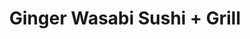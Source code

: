 ---
layout: place
title: "Ginger Wasabi Sushi + Grill"
permalink: /kentucky/lexington/ginger-wasabi-sushi-grill.html
stateAbbr: KY
stateName: Kentucky
cityName: Lexington
seo:
  name: "Ginger Wasabi Sushi + Grill"
  type: Restaurant
  links: http://ilovegingerwasabi.com/
description: "Light-filled, modern chain branch serving up bento boxes, sushi and hot Japanese dishes. Ginger Wasabi Sushi + Grill serves delicious sushi in Lexington, Kentucky. Try fresh Japanese dishes for a great dining experience. Available for takeout, delivery, lunch, and dinner."
place_id: ChIJneLLQAFFQogRxNTawIsIMxY
photos:
  - name: >-
      places/ChIJneLLQAFFQogRxNTawIsIMxY/photos/AeeoHcKrSR8wtJwSwDokMRW4UOmUy33_juMo4ih5LZRiRSMnrLrJ3GZZOe9ya1nrd_Q44qBghY-MPH1vojhcvFrBlnjz3aMNiMGlFaFhYdbhF2ajwFgdpIkPvyWUaa4kXKoak63mHcgz506EYz4odJ0XQqVH3zQViB4Dxy620v9YySbnRvoaP8H8umoCps8xe5wjnRBSMFuLma14Hm1PK2DHSvzDMpl3rYujR2jGFcHaj4Q2mx9a5Y2d2s8fbgjjQtdJYAsLkxNBLQE1E-NrfdR4t58O32gxU6dMZOS1isaUra8LTA
    widthPx: 1440
    heightPx: 810
    authorAttributions:
      - displayName: Ginger Wasabi Sushi + Grill
        uri: https://maps.google.com/maps/contrib/115030630579576483798
        photoUri: >-
          https://lh3.googleusercontent.com/a-/ALV-UjVKoYw-lb8pe8L7AEfyJB1S2WwlhBpXpkRfNlMab9L7XGkzp4md=s100-p-k-no-mo
    flagContentUri: >-
      https://www.google.com/local/imagery/report/?cb_client=maps_api_places.places_api&image_key=!1e10!2sAF1QipNsOjVigy_zPh_jBp92i8QEfOBSW4F5bXvtQ2xp&hl=en-US
    googleMapsUri: >-
      https://www.google.com/maps/place//data=!3m4!1e2!3m2!1sAF1QipNsOjVigy_zPh_jBp92i8QEfOBSW4F5bXvtQ2xp!2e10!4m2!3m1!1s0x8842450140cbe29d:0x1633088bc0dad4c4
  - name: >-
      places/ChIJneLLQAFFQogRxNTawIsIMxY/photos/AeeoHcK2ODrbKyd6QVLQeWVw0wQh4eaY3uOrf5RgMP1cyBYt9O6uMtjOKfJ9DTZnvyE7jnR_r-RNWbnMm6BLhu0a7DQGIWTyGuv69JAcSw_17hO7mPUyRvbJe4_3q-Ueykc4q4aCYkJIFTx0yeh9hUmUfCCaP-iu3kroph29oGz8QwNuRYoE8VeePvKr4fC-1j6uPD4buURIt90V94iLiqODtDpI9lLG4R65hskaWBImGaTt4H7LZ4gmAqz-l1kkaEWO1lB_etMTyhBnlsylY6kdVpDsEBQdwlTyeTKTt7aSsMrVcA
    widthPx: 3456
    heightPx: 4608
    authorAttributions:
      - displayName: Ginger Wasabi Sushi + Grill
        uri: https://maps.google.com/maps/contrib/115030630579576483798
        photoUri: >-
          https://lh3.googleusercontent.com/a-/ALV-UjVKoYw-lb8pe8L7AEfyJB1S2WwlhBpXpkRfNlMab9L7XGkzp4md=s100-p-k-no-mo
    flagContentUri: >-
      https://www.google.com/local/imagery/report/?cb_client=maps_api_places.places_api&image_key=!1e10!2sAF1QipNW4HSDE3K37Ful5fzWz3X8gciea3DcRilgj8dr&hl=en-US
    googleMapsUri: >-
      https://www.google.com/maps/place//data=!3m4!1e2!3m2!1sAF1QipNW4HSDE3K37Ful5fzWz3X8gciea3DcRilgj8dr!2e10!4m2!3m1!1s0x8842450140cbe29d:0x1633088bc0dad4c4
  - name: >-
      places/ChIJneLLQAFFQogRxNTawIsIMxY/photos/AeeoHcIW_ADVhK-AJxvqe4VgQ9qwyLPIELDzEYMWzVWlL-0q4-8T-1_V-6mOfy7bqo-y0EQKcQscl8jvyzEcDCChYmur1afAxIv8ojPxSLX14H1gsrxW2DPiFJACuleyEU_ctVHPkq2aBJgtSqZqa5pQOTozwfGpZd1JES2_RlGVySGG75CafUIb44QZvuRj5HrjUjN6mT_OgiQdr2kI_KnkbJdZkAf_l4Z7jBX4V9-ThbAtKQj1E7ZCJQWjhhjQpmLZK-_I3JDJB9TTnOic7HQt3aftOEYlHeMcn_LF1gzgLLgzmA
    widthPx: 1440
    heightPx: 810
    authorAttributions:
      - displayName: Ginger Wasabi Sushi + Grill
        uri: https://maps.google.com/maps/contrib/115030630579576483798
        photoUri: >-
          https://lh3.googleusercontent.com/a-/ALV-UjVKoYw-lb8pe8L7AEfyJB1S2WwlhBpXpkRfNlMab9L7XGkzp4md=s100-p-k-no-mo
    flagContentUri: >-
      https://www.google.com/local/imagery/report/?cb_client=maps_api_places.places_api&image_key=!1e10!2sAF1QipOKwdKPYUnhmbIFWKI0ziGQn-WvMiXlz9JfGGwp&hl=en-US
    googleMapsUri: >-
      https://www.google.com/maps/place//data=!3m4!1e2!3m2!1sAF1QipOKwdKPYUnhmbIFWKI0ziGQn-WvMiXlz9JfGGwp!2e10!4m2!3m1!1s0x8842450140cbe29d:0x1633088bc0dad4c4
  - name: >-
      places/ChIJneLLQAFFQogRxNTawIsIMxY/photos/AeeoHcJjnL976uNdiZykVMSsf-zlDPTH_AbzbX3_zdL5Z08lkH2e2u5bflli7NXOoFsSYSPcXh8E0yGL3WR3JS_-bXt4OwcxadOPmFKuileEw2KKMNrmAAQIUIqn6goc0pl4DcViHNzInbbtVOC2rfwNueDfsjYPTZHwSfUr81GkW0VJ6UVkMeX9iHXTMWczkvJ2p63_oQR_Tqa4ylgUcTO6Jf9vJQZdG3OhOl0qi-sBlTJVQkwE5FMFZgkP1_R1nP5BlFeOQjU5X1cRY8puhIsRRQwxhU-7orFwnoIaioj_ralYfpGbpf6jd5Ve8Xq-ghZ0NcTMVWfrq0bQiDkObn3PdWc6koN2oD6pHpcufUtpDqHfrGmmvonXqmlYjwlQv5Uw-vta2XCE2F7VAr0BBD5R6_EKTRE6Kbrq05S__m8CgYxtDoM
    widthPx: 4000
    heightPx: 2252
    authorAttributions:
      - displayName: H D
        uri: https://maps.google.com/maps/contrib/118302797289142035390
        photoUri: >-
          https://lh3.googleusercontent.com/a/ACg8ocK1C8jZrYua056B-AAipbY_mC1uNqfhgE5tqWtatKsZuALP-VA=s100-p-k-no-mo
    flagContentUri: >-
      https://www.google.com/local/imagery/report/?cb_client=maps_api_places.places_api&image_key=!1e10!2sCIHM0ogKEICAgICji-HjlAE&hl=en-US
    googleMapsUri: >-
      https://www.google.com/maps/place//data=!3m4!1e2!3m2!1sCIHM0ogKEICAgICji-HjlAE!2e10!4m2!3m1!1s0x8842450140cbe29d:0x1633088bc0dad4c4
  - name: >-
      places/ChIJneLLQAFFQogRxNTawIsIMxY/photos/AeeoHcJ730Sx1RTwnN0WkNU2VbzJdrtyq8iByG_Bs6Ukutwr_i5U0TzCvFYUSOAtrGoBy_PToeOLKZXyEK8wVs-0GGV-CQZMsQvw1aHomFzsLlk89u1sEv7bSFGT6HXwLiBiz16eOTacEiBl1wLsmWwCP9WHAs0RJFXK5fav-NLzaLJWlL094hRfopOfifZng22NY3pK9siE1glJ6jJw1_0rxAG3UlMumtApTnehSHeyUleqbw2Ca6YCBpBaBIe5YDpq9wCZBo60Kim2svJ_C54leFESo9dJlnDAaXo10Ac9p4Ps8Y5NAzLGuMbswI7X51iDTPbzvAB88guNn7rhtIZ7ehi5PDsDLu9AjaUGX_NO59u2jk2SvQ7bymPIAZy1PmsYJwZTOZdsFZ1Lc7twbyBycRks_eMbQ1lNnfbr_Cabv1ElQcKt
    widthPx: 3024
    heightPx: 4032
    authorAttributions:
      - displayName: Anita Ivanova
        uri: https://maps.google.com/maps/contrib/103768296385875347629
        photoUri: >-
          https://lh3.googleusercontent.com/a-/ALV-UjXsSydlMuGfY4IzUN68bvlM5oCYJ1gbaTbngG4hyM-pNxRx4BM8=s100-p-k-no-mo
    flagContentUri: >-
      https://www.google.com/local/imagery/report/?cb_client=maps_api_places.places_api&image_key=!1e10!2sCIHM0ogKEICAgIChpavBkwE&hl=en-US
    googleMapsUri: >-
      https://www.google.com/maps/place//data=!3m4!1e2!3m2!1sCIHM0ogKEICAgIChpavBkwE!2e10!4m2!3m1!1s0x8842450140cbe29d:0x1633088bc0dad4c4
  - name: >-
      places/ChIJneLLQAFFQogRxNTawIsIMxY/photos/AeeoHcJ-l_azHxAj5mRP6OKF2C3Yxy78u32HOAi9IG5okjSd2OjF-xktZzqngad-fFkmMnVIYV5qwqZzoE_8TcCMFubAfNF-vX2HrmkgdsVdvDmbeMv172KkJYSfU6HQwWUD2Tec5w87cPshrAscGpKA3V26g2MdnLXgShfZrIxpTOn4IOD5UER2KLCNfoXJHnU2MxMe-q4KEjWB6vsVcqEMbtcWY0sL6ewR60zEvhvgWKWYsUAxEZVl6ZsfAW6Fs1C2R3gKYX-sariImEQnvQnAMrVgO--kqZiXl2B-VUYlmytizrieaTesVU-0MhuJOSaIBAnZ4n2bIVyI8efAFqN5vnKT80DYg3yYKVDe6BFyHxurv79YUp6igufjiQ6LugV7bs6LiHLMqczPqeq5Xa00zSR7qQc0Zva7CEWIUaHCmV2rXw
    widthPx: 1125
    heightPx: 844
    authorAttributions:
      - displayName: Natalie Kasipol
        uri: https://maps.google.com/maps/contrib/113714621195193821079
        photoUri: >-
          https://lh3.googleusercontent.com/a-/ALV-UjXHWtrrgN4Z5HxzoEBlVonS4yaT7fTn-5F_9M0YBNf-fIAXxZYP=s100-p-k-no-mo
    flagContentUri: >-
      https://www.google.com/local/imagery/report/?cb_client=maps_api_places.places_api&image_key=!1e10!2sCIHM0ogKEICAgIDWwp6yYg&hl=en-US
    googleMapsUri: >-
      https://www.google.com/maps/place//data=!3m4!1e2!3m2!1sCIHM0ogKEICAgIDWwp6yYg!2e10!4m2!3m1!1s0x8842450140cbe29d:0x1633088bc0dad4c4
  - name: >-
      places/ChIJneLLQAFFQogRxNTawIsIMxY/photos/AeeoHcJVglCJtUdaxvCsUKyfv1YtQ4Lw0clVdIjQHZqYjeNRmLGq8TI0UUbS-KorZnk6M79o0P6HlvssoHoT7XdGqDoMRy2ebLIurgyuSaH6g9ir02zzAaw2vXjR-Lqldg52uZj8vCFCLMch3Nb-Hb9WwQno3nOTVPbh2ClDsbTTCIFFBudWW3OlTgylxraDlib7d7RtTNHNlyG8g1mTWETun4iFExPSaArZdh1tAQt-elnvjNVWpehcGAKTR8iF0JfLh5s1r9t6C66BNJ8g-3EmF1f22bnbsD3u1uo2otceBAwXnFxtST2duMc0YMM5UDDl2qoqR4iWEyg_lsE3eyQUbmYikOOFcoGb5MhBrtkxQbTWkskbsY7YCFGfGYkqzMVmAa3aY2UJqw0KEFt3GYVfASEmg-qfN6jOZJbzOt9ElMVrDA
    widthPx: 4032
    heightPx: 3024
    authorAttributions:
      - displayName: Shannon Ashley
        uri: https://maps.google.com/maps/contrib/106586430196782254919
        photoUri: >-
          https://lh3.googleusercontent.com/a-/ALV-UjV4J0TWAhu006KVlCHKhdMH56brrL8c_4WlpEfnCUvXqrfokHCK9A=s100-p-k-no-mo
    flagContentUri: >-
      https://www.google.com/local/imagery/report/?cb_client=maps_api_places.places_api&image_key=!1e10!2sCIHM0ogKEICAgICWvILnWw&hl=en-US
    googleMapsUri: >-
      https://www.google.com/maps/place//data=!3m4!1e2!3m2!1sCIHM0ogKEICAgICWvILnWw!2e10!4m2!3m1!1s0x8842450140cbe29d:0x1633088bc0dad4c4
  - name: >-
      places/ChIJneLLQAFFQogRxNTawIsIMxY/photos/AeeoHcI_7oKxDnPKh--BP8M0dl1iT_T-4qaevP57KQd4E5TGQJRUD8SFynH4PmnW3CSYWRpgxXexyyOKE9sfKo_a200_XVF9ISLz4P4Sn_Y5mNZ80eGTTJA4Vt0EQDXTEUHtR0GikwNHqmxyPFlkAtXZtXMYszvAUtWxUfHPz5to3Nc9pfdJSPyeuGtBTUB3FgOBqit1yuFX_KvGLRkvhFhfNfqyymIyacuYHH94Scvg8MYhna0ocVa-2H_MiyI9aevuVI7BYUWsf0R32ffINueCFFaYrZaSC-FGacXy1XsmzAtooHXWKHAMvrO7huki9yykW-nujpqNY7YTNMxX2lQXVzpTgXZek_J4SZG6dFlBujyTA_siVv3PfyOl88HZyAqvZJ8wwuo3vMHMGMB8H-XTQ4qnrFkkczTDKvugZG7X4j35mw
    widthPx: 4032
    heightPx: 3024
    authorAttributions:
      - displayName: Nate Williams
        uri: https://maps.google.com/maps/contrib/114012238071777554393
        photoUri: >-
          https://lh3.googleusercontent.com/a-/ALV-UjXTKZ4LQkCyBmtDwsOIKN8o-RMt6TuxmEsvEf0BpT4uGICVHUHW4w=s100-p-k-no-mo
    flagContentUri: >-
      https://www.google.com/local/imagery/report/?cb_client=maps_api_places.places_api&image_key=!1e10!2sCIHM0ogKEICAgIC29o_2bw&hl=en-US
    googleMapsUri: >-
      https://www.google.com/maps/place//data=!3m4!1e2!3m2!1sCIHM0ogKEICAgIC29o_2bw!2e10!4m2!3m1!1s0x8842450140cbe29d:0x1633088bc0dad4c4
  - name: >-
      places/ChIJneLLQAFFQogRxNTawIsIMxY/photos/AeeoHcJze9k6Yaya_MXvQDJjAmoacEyDjKbKulQpEtHceOu7vLdBNReUnWPUL8GIsDQRoWZtRd30a3ZT1PTQe8LbIZYDWiS1b66-MOu7I_ZtC6R9M_K0nPeBV9tFVZFjTJnpz0WbGAXKavr0Utv1g7NsCHB1mVoKA8I0eiQUs6tu5vKAVPhNK9PO8m6LO7YqUiIGbdj82t-PRdESpXK2te8f-RmyuGaBWTPFm18gW9OY8Xgqxuhn2MUL_GAuy1o9JMltwTe8bj6ycGWGT_IU0kFg44d0y8JTSS2mas6gLZWmSzXWlBIb5EGSWwsVgU5vwcsMw3ugBzU_Ba4Tl_drZUTX_SB2RcUf9Z_grFCdIu5IxFaKrwnahhDXgAnxNMxIrIbLbRytDI8JFV68aTRVFIDUHr31q6oqWxJV44qotzXWXgSXyQ
    widthPx: 4000
    heightPx: 2252
    authorAttributions:
      - displayName: H D
        uri: https://maps.google.com/maps/contrib/118302797289142035390
        photoUri: >-
          https://lh3.googleusercontent.com/a/ACg8ocK1C8jZrYua056B-AAipbY_mC1uNqfhgE5tqWtatKsZuALP-VA=s100-p-k-no-mo
    flagContentUri: >-
      https://www.google.com/local/imagery/report/?cb_client=maps_api_places.places_api&image_key=!1e10!2sCIHM0ogKEICAgICji-HjVA&hl=en-US
    googleMapsUri: >-
      https://www.google.com/maps/place//data=!3m4!1e2!3m2!1sCIHM0ogKEICAgICji-HjVA!2e10!4m2!3m1!1s0x8842450140cbe29d:0x1633088bc0dad4c4
  - name: >-
      places/ChIJneLLQAFFQogRxNTawIsIMxY/photos/AeeoHcL38PLQiCNPZq6lNEHbS14pRBDTsezwd6w-vdoQglApamJFZGwEjdC2lFjwFuRnbr2D-GOoWCuHGwHZlwSFeRoLXzWQeLLobV8X8us27OcIQy-6FKvo47nGuZLCSwjuDIP3l9MjJPch8Sux1QEb0pGN8XieS6b9QpLsGVep8iNZRMPQknxoFEgV2YzqUNlA-oQCWPy_DaCf3OfZeCCD22e8i_sQPZnA5nmTIpM3S2cYOzMnLA0f3N6Lmzo2mroKN3AR7NID1Rn68qe9zkC4mrosLKhFtNCfXmnV9gCQcxfxmF2ZJ1_7g-tL0IxKUs8QO_Dk3k0Fat_rEgVACvSH2wJ5fegJhFz5z8QK9-s4Qx8mVeL-4s-EZPgNzkegFn-rATbMC6LQTe76EmAqmKa8fh8oFT4oBMtuw4qeGvjbY28NMA
    widthPx: 4032
    heightPx: 3024
    authorAttributions:
      - displayName: Pang Hartman
        uri: https://maps.google.com/maps/contrib/113561229990829465688
        photoUri: >-
          https://lh3.googleusercontent.com/a-/ALV-UjU54Q2_nplyoiaJ75Y0OulH9umCwFGZ3hzy6QFYSUHcCh6g1JYL=s100-p-k-no-mo
    flagContentUri: >-
      https://www.google.com/local/imagery/report/?cb_client=maps_api_places.places_api&image_key=!1e10!2sCIHM0ogKEICAgICdmoyrKg&hl=en-US
    googleMapsUri: >-
      https://www.google.com/maps/place//data=!3m4!1e2!3m2!1sCIHM0ogKEICAgICdmoyrKg!2e10!4m2!3m1!1s0x8842450140cbe29d:0x1633088bc0dad4c4
address: 103 W Maxwell St, Lexington, KY 40508, USA
street: 103 W Maxwell St
city: Lexington
state: KY
zip: '40508'
country: USA
neighborhood: Historic South Hill
latitude: '38.043528'
longitude: '-84.501308'
accessibility_options:
  wheelchairAccessibleParking: false
  wheelchairAccessibleEntrance: true
  wheelchairAccessibleRestroom: true
  wheelchairAccessibleSeating: true
business_status: OPERATIONAL
name: Ginger Wasabi Sushi + Grill
google_maps_links:
  directionsUri: >-
    https://www.google.com/maps/dir//''/data=!4m7!4m6!1m1!4e2!1m2!1m1!1s0x8842450140cbe29d:0x1633088bc0dad4c4!3e0
  placeUri: https://maps.google.com/?cid=1599631688975701188
  writeAReviewUri: >-
    https://www.google.com/maps/place//data=!4m3!3m2!1s0x8842450140cbe29d:0x1633088bc0dad4c4!12e1
  reviewsUri: >-
    https://www.google.com/maps/place//data=!4m4!3m3!1s0x8842450140cbe29d:0x1633088bc0dad4c4!9m1!1b1
  photosUri: >-
    https://www.google.com/maps/place//data=!4m3!3m2!1s0x8842450140cbe29d:0x1633088bc0dad4c4!10e5
primary_type: Sushi Restaurant
opening_hours:
  regular: null
  current: null
secondary_opening_hours:
  regular:
    weekdayDescriptions: null
    type: null
  current:
    weekdayDescriptions: null
    type: null
phone: (859) 225-2264
price_level: PRICE_LEVEL_MODERATE
price_range: $10 &ndash; $20
rating: '4.6'
rating_count: 0
website: http://ilovegingerwasabi.com/
reviews:
  - name: >-
      places/ChIJneLLQAFFQogRxNTawIsIMxY/reviews/ChZDSUhNMG9nS0VJQ0FnTUNJOGYyeFBBEAE
    relativePublishTimeDescription: a week ago
    rating: 5
    text:
      text: >-
        Ginger Wasabi is a staple restaurant for UK students and late night bar
        hoppers, as this location stays open pretty deep into the night.
        Portions are generous and prices are cheap comparatively. The usual
        go-to's for me are chicken lo mein, general tso's chicken, and sesame
        chicken - all are consistently delicious. This is not a high-end asian
        bistro, rather a spot that thrives on a quick bite or takeout order. If
        you live nearby, I would recommend walking as street parking is the only
        option and this area of town stays busy.
      languageCode: en
    originalText:
      text: >-
        Ginger Wasabi is a staple restaurant for UK students and late night bar
        hoppers, as this location stays open pretty deep into the night.
        Portions are generous and prices are cheap comparatively. The usual
        go-to's for me are chicken lo mein, general tso's chicken, and sesame
        chicken - all are consistently delicious. This is not a high-end asian
        bistro, rather a spot that thrives on a quick bite or takeout order. If
        you live nearby, I would recommend walking as street parking is the only
        option and this area of town stays busy.
      languageCode: en
    authorAttribution:
      displayName: Carter Mefford
      uri: https://www.google.com/maps/contrib/108434183958731338703/reviews
      photoUri: >-
        https://lh3.googleusercontent.com/a-/ALV-UjXWvXs6C53X_7k9TVpbwwJKi1xpD6n2pVgeYXYCNAaKB-lVInQ=s128-c0x00000000-cc-rp-mo-ba3
    publishTime: '2025-04-02T23:33:16.564034Z'
    flagContentUri: >-
      https://www.google.com/local/review/rap/report?postId=ChZDSUhNMG9nS0VJQ0FnTUNJOGYyeFBBEAE&d=17924085&t=1
    googleMapsUri: >-
      https://www.google.com/maps/reviews/data=!4m6!14m5!1m4!2m3!1sChZDSUhNMG9nS0VJQ0FnTUNJOGYyeFBBEAE!2m1!1s0x8842450140cbe29d:0x1633088bc0dad4c4
  - name: >-
      places/ChIJneLLQAFFQogRxNTawIsIMxY/reviews/ChdDSUhNMG9nS0VJQ0FnSUNkbXZpRXJnRRAB
    relativePublishTimeDescription: 10 months ago
    rating: 5
    text:
      text: >-
        We recently discovered Ginger Wasabi, and we've been back multiple
        times. This place is great for the following things:


        1) Open until 1 am most nights. Great for night owls!


        2) Great sushi and appetizers! Also love the lo mein which can be bought
        as a side or a meal.


        3) Great staff. Everytime I'm in there, I meet a new server. They have
        all been unfailingly polite, helpful and fast.


        4) Well-lit, music at a good, background level.


        5) Very affordable and large rolls.


        6) Tempura fried cheesecake. Yuuuum.


        I always get a Pink Lady roll, and it's pretty unique to the restaurant.
        It is also PINK!


        We will be visiting again many, many more times. Check it out!
      languageCode: en
    originalText:
      text: >-
        We recently discovered Ginger Wasabi, and we've been back multiple
        times. This place is great for the following things:


        1) Open until 1 am most nights. Great for night owls!


        2) Great sushi and appetizers! Also love the lo mein which can be bought
        as a side or a meal.


        3) Great staff. Everytime I'm in there, I meet a new server. They have
        all been unfailingly polite, helpful and fast.


        4) Well-lit, music at a good, background level.


        5) Very affordable and large rolls.


        6) Tempura fried cheesecake. Yuuuum.


        I always get a Pink Lady roll, and it's pretty unique to the restaurant.
        It is also PINK!


        We will be visiting again many, many more times. Check it out!
      languageCode: en
    authorAttribution:
      displayName: Pang Hartman
      uri: https://www.google.com/maps/contrib/113561229990829465688/reviews
      photoUri: >-
        https://lh3.googleusercontent.com/a-/ALV-UjU54Q2_nplyoiaJ75Y0OulH9umCwFGZ3hzy6QFYSUHcCh6g1JYL=s128-c0x00000000-cc-rp-mo-ba4
    publishTime: '2024-06-09T08:16:29.727961Z'
    flagContentUri: >-
      https://www.google.com/local/review/rap/report?postId=ChdDSUhNMG9nS0VJQ0FnSUNkbXZpRXJnRRAB&d=17924085&t=1
    googleMapsUri: >-
      https://www.google.com/maps/reviews/data=!4m6!14m5!1m4!2m3!1sChdDSUhNMG9nS0VJQ0FnSUNkbXZpRXJnRRAB!2m1!1s0x8842450140cbe29d:0x1633088bc0dad4c4
  - name: >-
      places/ChIJneLLQAFFQogRxNTawIsIMxY/reviews/ChZDSUhNMG9nS0VJQ0FnSURXd3A2eUFnEAE
    relativePublishTimeDescription: 3 years ago
    rating: 5
    text:
      text: >-
        Really delicious at such an affordable price. The decor was so cute, it
        really put a smile on our faces. It was very clean and well lit. The
        hostess along with the staff were nice. I got the strawberry mojito
        which was sweet and refreshing. We appreciate the simpler menu with all
        the classic rolls and some fun ones. We also really like the sushi
        fries. It was a bed of sweet potato fries topped with kani salad; the
        flavors worked really well. I really liked the salmon poke bowl, it was
        a good sized portion. The prices really surprised us, it was not as
        expensive as many other places. We over ordered as per usual but we will
        definitely be back.
      languageCode: en
    originalText:
      text: >-
        Really delicious at such an affordable price. The decor was so cute, it
        really put a smile on our faces. It was very clean and well lit. The
        hostess along with the staff were nice. I got the strawberry mojito
        which was sweet and refreshing. We appreciate the simpler menu with all
        the classic rolls and some fun ones. We also really like the sushi
        fries. It was a bed of sweet potato fries topped with kani salad; the
        flavors worked really well. I really liked the salmon poke bowl, it was
        a good sized portion. The prices really surprised us, it was not as
        expensive as many other places. We over ordered as per usual but we will
        definitely be back.
      languageCode: en
    authorAttribution:
      displayName: Natalie Kasipol
      uri: https://www.google.com/maps/contrib/113714621195193821079/reviews
      photoUri: >-
        https://lh3.googleusercontent.com/a-/ALV-UjXHWtrrgN4Z5HxzoEBlVonS4yaT7fTn-5F_9M0YBNf-fIAXxZYP=s128-c0x00000000-cc-rp-mo-ba5
    publishTime: '2022-03-18T23:56:31.487681Z'
    flagContentUri: >-
      https://www.google.com/local/review/rap/report?postId=ChZDSUhNMG9nS0VJQ0FnSURXd3A2eUFnEAE&d=17924085&t=1
    googleMapsUri: >-
      https://www.google.com/maps/reviews/data=!4m6!14m5!1m4!2m3!1sChZDSUhNMG9nS0VJQ0FnSURXd3A2eUFnEAE!2m1!1s0x8842450140cbe29d:0x1633088bc0dad4c4
  - name: >-
      places/ChIJneLLQAFFQogRxNTawIsIMxY/reviews/ChZDSUhNMG9nS0VJQ0FnSUQwc3JHVVh3EAE
    relativePublishTimeDescription: 2 months ago
    rating: 5
    text:
      text: >-
        Love love love 😍 incredibly happy with this restaurant the food was so
        fresh one of my go too places.

        1/4/25 ordered sesame chicken to go was very affordable and portions
        were great. But it was pretty underwhelming plain tasting definitely had
        better, but I will always recommend this place for it hibachi and sushi
        options.
      languageCode: en
    originalText:
      text: >-
        Love love love 😍 incredibly happy with this restaurant the food was so
        fresh one of my go too places.

        1/4/25 ordered sesame chicken to go was very affordable and portions
        were great. But it was pretty underwhelming plain tasting definitely had
        better, but I will always recommend this place for it hibachi and sushi
        options.
      languageCode: en
    authorAttribution:
      displayName: Danasha Smith
      uri: https://www.google.com/maps/contrib/112883869321348679687/reviews
      photoUri: >-
        https://lh3.googleusercontent.com/a-/ALV-UjVqj1Q_olqvcaJ4EyWLqQo0VTgl9DyaA1KiqS9UZnwdzZG7Tywc=s128-c0x00000000-cc-rp-mo-ba5
    publishTime: '2025-01-14T08:56:42.067447Z'
    flagContentUri: >-
      https://www.google.com/local/review/rap/report?postId=ChZDSUhNMG9nS0VJQ0FnSUQwc3JHVVh3EAE&d=17924085&t=1
    googleMapsUri: >-
      https://www.google.com/maps/reviews/data=!4m6!14m5!1m4!2m3!1sChZDSUhNMG9nS0VJQ0FnSUQwc3JHVVh3EAE!2m1!1s0x8842450140cbe29d:0x1633088bc0dad4c4
  - name: >-
      places/ChIJneLLQAFFQogRxNTawIsIMxY/reviews/ChdDSUhNMG9nS0VJQ0FnSUR0b1pXVV9nRRAB
    relativePublishTimeDescription: a year ago
    rating: 4
    text:
      text: >-
        Ordered a tuna roll and salmon poke bowl to go, and it came out
        relatively fast. Waited a little less than ten minutes. The food tasted
        good and was reasonably priced. The negative was that the amount of fish
        in the roll and bowl was less than I would have expected.
      languageCode: en
    originalText:
      text: >-
        Ordered a tuna roll and salmon poke bowl to go, and it came out
        relatively fast. Waited a little less than ten minutes. The food tasted
        good and was reasonably priced. The negative was that the amount of fish
        in the roll and bowl was less than I would have expected.
      languageCode: en
    authorAttribution:
      displayName: Justin Schilke
      uri: https://www.google.com/maps/contrib/111987406135789264454/reviews
      photoUri: >-
        https://lh3.googleusercontent.com/a-/ALV-UjWsOnFqhz8Pt0qkAPjwsUYxPzdw6q8XBRy0bXxjiiPN5ukTMPOL=s128-c0x00000000-cc-rp-mo-ba3
    publishTime: '2024-02-05T02:13:09.808937Z'
    flagContentUri: >-
      https://www.google.com/local/review/rap/report?postId=ChdDSUhNMG9nS0VJQ0FnSUR0b1pXVV9nRRAB&d=17924085&t=1
    googleMapsUri: >-
      https://www.google.com/maps/reviews/data=!4m6!14m5!1m4!2m3!1sChdDSUhNMG9nS0VJQ0FnSUR0b1pXVV9nRRAB!2m1!1s0x8842450140cbe29d:0x1633088bc0dad4c4
parking_options:
  freeParkingLot: true
  freeStreetParking: true
  paidStreetParking: true
  valetParking: false
payment_options:
  acceptsCreditCards: true
  acceptsDebitCards: true
  acceptsCashOnly: false
  acceptsNfc: true
allow_dogs: null
curbside_pickup: null
delivery: true
dine_in: true
good_for_children: true
good_for_groups: true
good_for_sports: false
live_music: false
menu_for_children: false
outdoor_seating: true
reservable: null
restroom: true
serves_beer: true
serves_breakfast: false
serves_brunch: false
serves_cocktails: true
serves_coffee: false
serves_dinner: true
serves_dessert: true
serves_lunch: true
serves_vegetarian_food: true
serves_wine: true
takeout: true
update_category: essentials
summary: >-
  Light-filled, modern chain branch serving up bento boxes, sushi and hot
  Japanese dishes.

---